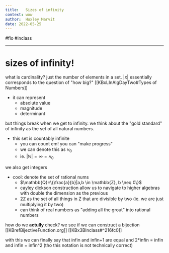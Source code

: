```yaml
---
title:   Sizes of infinity
context: wow
author:  Huxley Marvit
date: 2022-05-25
---
```


#flo #inclass 

***

# sizes of infinity!

what is cardinality? just the number of elements in a set.
$|x|$ essentially corresponds to the question of "how big?" [[KBxLInAlgDayTwo#Types of Numbers]]

- it can represent
	- absolute value
	- magnitude
	- determinant

but things break when we get to infinity. 
we think about the "gold standard" of infinity as the set of all natural numbers.
- this set is countably infinite
	- you can count em! you can "make progress"
	- we can denote this as $\aleph_0$
	- ie. $|\mathbb{N}|=\infty = \aleph_0$
	
we also get integers
- cool: denote the set of rational nums
	- $\mathbb{Q}=\{\frac{a}{b}|a,b \in \mathbb{Z}, b \neq 0\}$
	- cayley dickson construction allow us to navigate to higher algebras with double the dimension as the previous 
	- $2 \mathbb{Z}$ as the set of all things in Z that are divisible by two (ie. we are just multiplying it by two)
	- can think of real numbers as "adding all the grout" into rational numbers

how do we **actully** check? 
we see if we can construct a bijection [[KBrefBijectiveFunction.org]] [[KBx3BInclass#^216fc0]]

with this we can finally say that infin and infin+1 are equal
and 2\*infin = infin
and infin = infin^2 (tho this notation is not technically correct)











